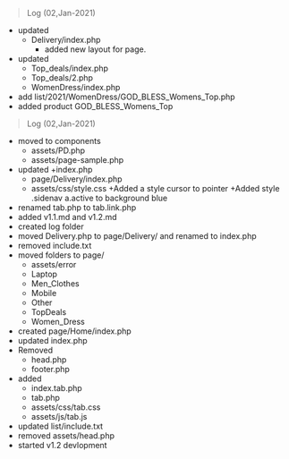 > Log (02,Jan-2021)
- updated
    + Delivery/index.php
        - added new layout for page.
- updated
    + Top_deals/index.php
    + Top_deals/2.php
    + WomenDress/index.php
- add list/2021/WomenDress/GOD_BLESS_Womens_Top.php
- added product GOD_BLESS_Womens_Top

> Log (02,Jan-2021)
- moved to components
    + assets/PD.php
    + assets/page-sample.php
- updated 
    +index.php
    + page/Delivery/index.php
    + assets/css/style.css 
        +Added a style  cursor to pointer
        +Added  style .sidenav a.active to background blue
- renamed tab.php to tab.link.php
- added v1.1.md and v1.2.md
- created log folder
- moved Delivery.php to page/Delivery/ and renamed to index.php
- removed include.txt
- moved folders to page/
    + assets/error
    + Laptop
    + Men_Clothes
    + Mobile
    + Other
    + TopDeals
    + Women_Dress
- created page/Home/index.php
- updated index.php
- Removed
    + head.php
    + footer.php
- added
    + index.tab.php
    + tab.php
    + assets/css/tab.css
    + assets/js/tab.js
- updated list/include.txt
- removed assets/head.php
- started v1.2 devlopment